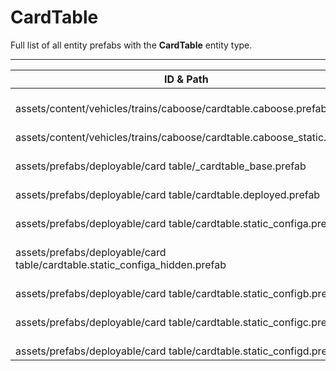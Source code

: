 # CardTable
Full list of all <Badge type="warning" text="9"/> entity prefabs with the **CardTable** entity type.

---
| ID & Path |
| --- |
| <a href="#1209592591"><Badge id="1209592591" type="tip" text="#"/></a> <Badge type="tip" text="1209592591"/> <br> assets/content/vehicles/trains/caboose/cardtable.caboose.prefab |
| <a href="#858712032"><Badge id="858712032" type="tip" text="#"/></a> <Badge type="tip" text="858712032"/> <br> assets/content/vehicles/trains/caboose/cardtable.caboose_static.prefab |
| <a href="#1708930778"><Badge id="1708930778" type="tip" text="#"/></a> <Badge type="tip" text="1708930778"/> <br> assets/prefabs/deployable/card table/_cardtable_base.prefab |
| <a href="#1845856065"><Badge id="1845856065" type="tip" text="#"/></a> <Badge type="tip" text="1845856065"/> <br> assets/prefabs/deployable/card table/cardtable.deployed.prefab |
| <a href="#4262635170"><Badge id="4262635170" type="tip" text="#"/></a> <Badge type="tip" text="4262635170"/> <br> assets/prefabs/deployable/card table/cardtable.static_configa.prefab |
| <a href="#2597581320"><Badge id="2597581320" type="tip" text="#"/></a> <Badge type="tip" text="2597581320"/> <br> assets/prefabs/deployable/card table/cardtable.static_configa_hidden.prefab |
| <a href="#2447998865"><Badge id="2447998865" type="tip" text="#"/></a> <Badge type="tip" text="2447998865"/> <br> assets/prefabs/deployable/card table/cardtable.static_configb.prefab |
| <a href="#1390750221"><Badge id="1390750221" type="tip" text="#"/></a> <Badge type="tip" text="1390750221"/> <br> assets/prefabs/deployable/card table/cardtable.static_configc.prefab |
| <a href="#690460714"><Badge id="690460714" type="tip" text="#"/></a> <Badge type="tip" text="690460714"/> <br> assets/prefabs/deployable/card table/cardtable.static_configd.prefab |
